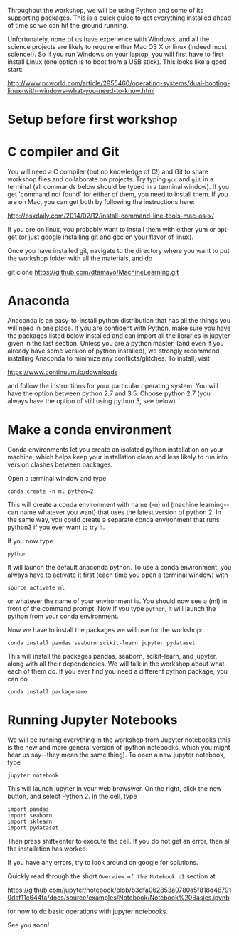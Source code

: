 Throughout the workshop, we will be using Python and some of its supporting packages.  This is a quick guide to get everything installed ahead of time so we can hit the ground running.

Unfortunately, none of us have experience with Windows, and all the science projects are likely to require either Mac OS X or linux (indeed most science!).  So if you run Windows on your laptop, you will first have to first install Linux (one option is to boot from a USB stick).  This looks like a good start:

http://www.pcworld.com/article/2955460/operating-systems/dual-booting-linux-with-windows-what-you-need-to-know.html

# Setup before first workshop

# C compiler and Git

You will need a C compiler (but no knowledge of C!) and Git to share workshop files and collaborate on projects.  Try typing `gcc` and `git` in a terminal (all commands below should be typed in a terminal window).  If you get 'command not found' for either of them, you need to install them.  If you are on Mac, you can get both by following the instructions here:

http://osxdaily.com/2014/02/12/install-command-line-tools-mac-os-x/

If you are on linux, you probably want to install them with either yum or apt-get (or just google installing git and gcc on your flavor of linux).

Once you have installed git, navigate to the directory where you want to put the workshop folder with all the materials, and do

git clone https://github.com/dtamayo/MachineLearning.git

# Anaconda

Anaconda is an easy-to-install python distribution that has all the things you will need in one place.  If you are confident with Python, make sure you have the packages listed below installed and can import all the libraries in jupyter given in the last section.  Unless you are a python master, (and even if you already have some version of python installed), we strongly recommend installing Anaconda to minimize any conflicts/glitches.  To install, visit 

https://www.continuum.io/downloads 

and follow the instructions for your particular operating system.  You will have the option between python 2.7 and 3.5.  Choose python 2.7 (you always have the option of still using python 3, see below).  

# Make a conda environment

Conda environments let you create an isolated python installation on your machine, which helps keep your installation clean and less likely to run into version clashes between packages.

Open a terminal window and type

    conda create -n ml python=2

This will create a conda environment with name (-n) ml (machine learning--can name whatever you want) that uses the latest version of python 2.  In the same way, you could create a separate conda environment that runs python3 if you ever want to try it.

If you now type

    python

It will launch the default anaconda python.  To use a conda environment, you always have to activate it first (each time you open a terminal window) with

    source activate ml

or whatever the name of your environment is.  You should now see a (ml) in front of the command prompt.  Now if you type `python`, it will launch the python from your conda environment.

Now we have to install the packages we will use for the workshop:

    conda install pandas seaborn scikit-learn jupyter pydataset

This will install the packages pandas, seaborn, scikit-learn, and jupyter, along with all their dependencies.  We will talk in the workshop about what each of them do.  If you ever find you need a different python package, you can do

    conda install packagename

# Running Jupyter Notebooks

We will be running everything in the workshop from Jupyter notebooks (this is the new and more general version of ipython notebooks, which you might hear us say--they mean the same thing).  To open a new jupyter notebook, type

    jupyter notebook

This will launch jupyter in your web browswer.  On the right, click the new button, and select Python 2.  In the cell, type

    import pandas
    import seaborn
    import sklearn
    import pydataset

Then press shift+enter to execute the cell.  If you do not get an error, then all the installation has worked.  

If you have any errors, try to look around on google for solutions. 

Quickly read through the short `Overview of the Notebook UI` section at

https://github.com/jupyter/notebook/blob/b3dfa062853a0780a5f818d487910daf11c644fa/docs/source/examples/Notebook/Notebook%20Basics.ipynb

for how to do basic operations with jupyter notebooks.

See you soon!
